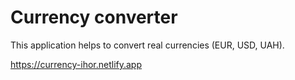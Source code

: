 # Currency converter
This application helps to convert real currencies (EUR, USD, UAH).

https://currency-ihor.netlify.app
